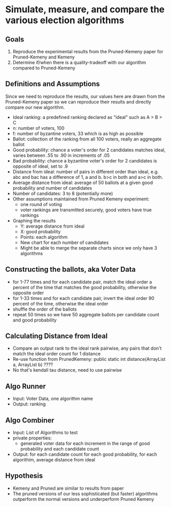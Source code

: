 # Simulate, measure, and compare the various election algorithms

## Goals
1. Reproduce the experimental results from the Pruned-Kemeny paper for Pruned-Kemeny and Kemeny
2. Determine if/when there is a quality-tradeoff with our algorithm compared to Pruned-Kemeny


## Definitions and Assumptions

Since we need to reproduce the results, our values here are drawn from the Pruned-Kemeny paper so we can reproduce their results and directly compare our new algorithm.

* Ideal ranking: a predefined ranking declared as "ideal" such as A > B > C
* n: number of voters, 100
* f: number of byzantine voters, 33 which is as high as possible
* Ballot: collection of the ranking from all 100 voters, really an aggregate ballot
* Good probability: chance a voter's order for 2 candidates matches ideal, varies between .55 to .90 in increments of .05
* Bad probability: chance a byzantine voter's order for 2 candidates is opposite of ideal, set to .9
* Distance from ideal: number of pairs in different order than ideal, e.g. abc and bac has a difference of 1, a and b. b>c in both and a>c in both.
* Average distance from ideal: average of 50 ballots at a given good probability and number of candidates
* Number of candidates: 3 to 8 (potentially more)
* Other assumptions maintained from Pruned Kemeny experiment:
    * one round of voting
    * voter rankings are transmitted securely, good voters have true rankings
* Graphing the results
    * Y: average distance from ideal
    * X: good probability
    * Points: each algorithm
    * New chart for each number of candidates
    * Might be able to merge the separate charts since we only have 3 algorithms


## Constructing the ballots, aka Voter Data
* for 1-77 times and for each candidate pair, match the ideal order a percent of the time that matches the good probability, otherwise the opposite order
* for 1-33 times and for each candidate pair, invert the ideal order 90 percent of the time, otherwise the ideal order
* shuffle the order of the ballots
* repeat 50 times so we have 50 aggregate ballots per candidate count and good probability

## Calculating Distance from Ideal
* Compare an output rank to the ideal rank pairwise, any pairs that don't match the ideal order count for 1 distance
* Re-use function from PrunedKemeny: public static int distance(ArrayList<String> a, ArrayList<String> b) ????
* No that's kendall tau distance, need to use pairwise

## Algo Runner

* Input: Voter Data, one algorithm name
* Output: ranking

## Algo Combiner

* Input: List of Algorithms to test
* private properties:
    * generated voter data for each increment in the range of good probability and each candidate count
* Output: for each candidate count for each good probability, for each algorithim, average distance from ideal

## Hypothesis

* Kemeny and Pruned are similar to results from paper
* The pruned versions of our less sophisticated (but faster) algorithms outperform the normal versions and underperform Pruned Kemeny
